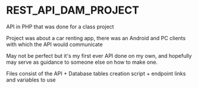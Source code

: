 # REST_API_DAM_PROJECT
API in PHP that was done for a class project

Project was about a car renting app, there was an Android and PC clients with which the API would communicate


May not be perfect but it's my first ever API done on my own, and hopefully may serve as guidance to someone else on how to make one.

Files consist of the API + Database tables creation script + endpoint links and variables to use
